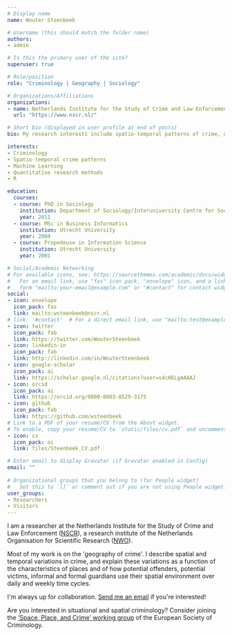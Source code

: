 ```yaml
---
# Display name
name: Wouter Steenbeek

# Username (this should match the folder name)
authors:
- admin

# Is this the primary user of the site?
superuser: true

# Role/position
role: "Criminology | Geography | Sociology"

# Organizations/Affiliations
organizations:
- name: Netherlands Institute for the Study of Crime and Law Enforcement
  url: "https://www.nscr.nl/"

# Short bio (displayed in user profile at end of posts)
bio: My research interests include spatio-temporal patterns of crime, offender decision-making, neighborhoods, machine learning, and R.

interests:
- Criminology
- Spatio-temporal crime patterns
- Machine Learning
- Quantitative research methods
- R

education:
  courses:
  - course: PhD in Sociology
    institution: Department of Sociology/Interuniversity Centre for Social Science Theory and Methodology (ICS), Utrecht University
    year: 2011
  - course: MSc in Business Informatics
    institution: Utrecht University
    year: 2004
  - course: Propedeuse in Information Science
    institution: Utrecht University
    year: 2001

# Social/Academic Networking
# For available icons, see: https://sourcethemes.com/academic/docs/widgets/#icons
#   For an email link, use "fas" icon pack, "envelope" icon, and a link in the
#   form "mailto:your-email@example.com" or "#contact" for contact widget.
social:
- icon: envelope
  icon_pack: fas
  link: mailto:wsteenbeek@nscr.nl
# link: '#contact'  # For a direct email link, use "mailto:test@example.org".
- icon: twitter
  icon_pack: fab
  link: https://twitter.com/WouterSteenbeek
- icon: linkedin-in
  icon_pack: fab
  link: http://linkedin.com/in/WouterSteenbeek
- icon: google-scholar
  icon_pack: ai
  link: https://scholar.google.nl/citations?user=s4cHELgAAAAJ
- icon: orcid
  icon_pack: ai
  link: https://orcid.org/0000-0003-0529-3175
- icon: github
  icon_pack: fab
  link: https://github.com/wsteenbeek
# Link to a PDF of your resume/CV from the About widget.
# To enable, copy your resume/CV to `static/files/cv.pdf` and uncomment the lines below.  
- icon: cv
  icon_pack: ai
  link: files/Steenbeek_CV.pdf

# Enter email to display Gravatar (if Gravatar enabled in Config)
email: ""
  
# Organizational groups that you belong to (for People widget)
#   Set this to `[]` or comment out if you are not using People widget.  
user_groups:
- Researchers
- Visitors
---
```


I am a researcher at the Netherlands Institute for the Study of Crime and Law Enforcement ([NSCR](https://www.nscr.nl)), a research institute of the Netherlands Organisation for Scientific Research ([NWO](https://www.nwo.nl)).

Most of my work is on the 'geography of crime'. I describe spatial and temporal variations in crime, and explain these variations as a function of the characteristics of places and of how potential offenders, potential victims, informal and formal guardians use their spatial environment over daily and weekly time cycles.

I'm always up for collaboration. [Send me an email](mailto:wsteenbeek@nscr.nl) if you're interested!

Are you interested in situational and spatial criminology? Consider joining the [‘Space, Place, and Crime’ working group](http://www.space-place-crime.eu/) of the European Society of Criminology.
